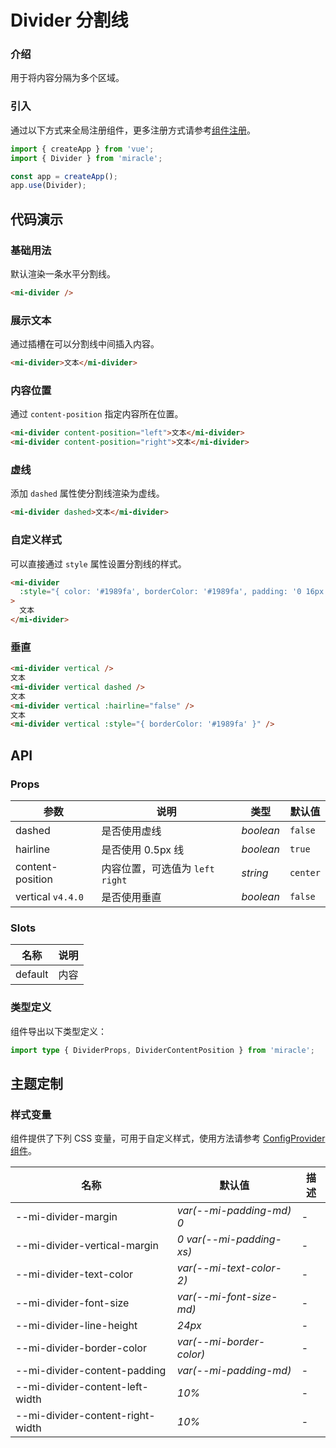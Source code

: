 # Divider 分割线

### 介绍

用于将内容分隔为多个区域。

### 引入

通过以下方式来全局注册组件，更多注册方式请参考[组件注册](#/zh-CN/advanced-usage#zu-jian-zhu-ce)。

```js
import { createApp } from 'vue';
import { Divider } from 'miracle';

const app = createApp();
app.use(Divider);
```

## 代码演示

### 基础用法

默认渲染一条水平分割线。

```html
<mi-divider />
```

### 展示文本

通过插槽在可以分割线中间插入内容。

```html
<mi-divider>文本</mi-divider>
```

### 内容位置

通过 `content-position` 指定内容所在位置。

```html
<mi-divider content-position="left">文本</mi-divider>
<mi-divider content-position="right">文本</mi-divider>
```

### 虚线

添加 `dashed` 属性使分割线渲染为虚线。

```html
<mi-divider dashed>文本</mi-divider>
```

### 自定义样式

可以直接通过 `style` 属性设置分割线的样式。

```html
<mi-divider
  :style="{ color: '#1989fa', borderColor: '#1989fa', padding: '0 16px' }"
>
  文本
</mi-divider>
```

### 垂直

```html
<mi-divider vertical />
文本
<mi-divider vertical dashed />
文本
<mi-divider vertical :hairline="false" />
文本
<mi-divider vertical :style="{ borderColor: '#1989fa' }" />
```

## API

### Props

| 参数              | 说明                              | 类型      | 默认值   |
| ----------------- | --------------------------------- | --------- | -------- |
| dashed            | 是否使用虚线                      | _boolean_ | `false`  |
| hairline          | 是否使用 0.5px 线                 | _boolean_ | `true`   |
| content-position  | 内容位置，可选值为 `left` `right` | _string_  | `center` |
| vertical `v4.4.0` | 是否使用垂直                      | _boolean_ | `false`  |

### Slots

| 名称    | 说明 |
| ------- | ---- |
| default | 内容 |

### 类型定义

组件导出以下类型定义：

```ts
import type { DividerProps, DividerContentPosition } from 'miracle';
```

## 主题定制

### 样式变量

组件提供了下列 CSS 变量，可用于自定义样式，使用方法请参考 [ConfigProvider 组件](#/zh-CN/config-provider)。

| 名称                             | 默认值                   | 描述 |
| -------------------------------- | ------------------------ | ---- |
| --mi-divider-margin              | _var(--mi-padding-md) 0_ | -    |
| --mi-divider-vertical-margin     | _0 var(--mi-padding-xs)_ | -    |
| --mi-divider-text-color          | _var(--mi-text-color-2)_ | -    |
| --mi-divider-font-size           | _var(--mi-font-size-md)_ | -    |
| --mi-divider-line-height         | _24px_                   | -    |
| --mi-divider-border-color        | _var(--mi-border-color)_ | -    |
| --mi-divider-content-padding     | _var(--mi-padding-md)_   | -    |
| --mi-divider-content-left-width  | _10%_                    | -    |
| --mi-divider-content-right-width | _10%_                    | -    |
